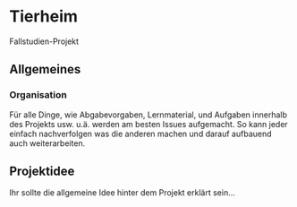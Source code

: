 # Tierheim
Fallstudien-Projekt

## Allgemeines
  ### Organisation
  Für alle Dinge, wie Abgabevorgaben, Lernmaterial, und Aufgaben innerhalb des Projekts usw. u.ä. werden am besten Issues aufgemacht.
  So kann jeder einfach nachverfolgen was die anderen machen und darauf aufbauend auch weiterarbeiten.
  
  ## Projektidee
  Ihr sollte die allgemeine Idee hinter dem Projekt erklärt sein...
